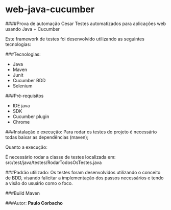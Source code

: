 # web-java-cucumber
####Prova de automação Cesar
Testes automatizados para aplicações web usando Java + Cucumber

Este framework de testes foi desenvolvido utilizando as seguintes tecnologias:

###Tecnologias:
* Java
* Maven 
* Junit   
* Cucumber BDD 
* Selenium  


###Pré-requisitos 
* IDE java  
* SDK
* Cucumber plugin
* Chrome  

###Instalação e execução:
Para rodar os testes do projeto é necessário todas baixar as dependências (maven);

Quanto a execução:

É necessário rodar a classe de testes localizada em:
src/test/java/testes/RodarTodosOsTestes.java 

###Padrão utilizado:
Os testes foram desenvolvidos utilizando o conceito de BDD, visando falicitar a implementação dos passos necessários e tendo a visão do usuário como o foco.

###Build
Maven 

###Autor:
**Paulo Corbacho**  